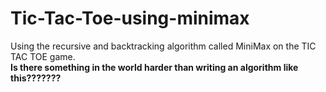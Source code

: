 # Tic-Tac-Toe-using-minimax

Using the recursive and backtracking algorithm called MiniMax on the TIC TAC TOE game.
<br>
**Is there something in the world harder than writing an algorithm like this???????**
